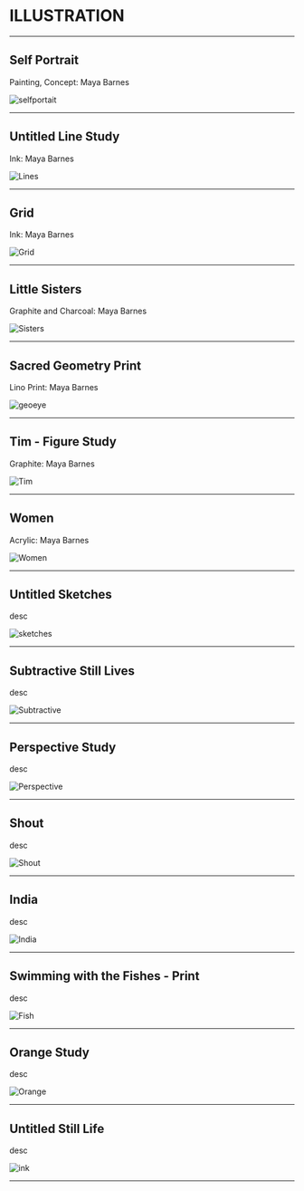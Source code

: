 # ILLUSTRATION

---

## Self Portrait

Painting, Concept: Maya Barnes

![selfportait](https://mayacbarnes.github.io/assets/images/self.jpeg)

---

## Untitled Line Study

Ink: Maya Barnes

![Lines](https://mayacbarnes.github.io/assets/images/swirlies.jpg)

---

## Grid

Ink: Maya Barnes

![Grid](https://mayacbarnes.github.io/assets/images/Grid.jpg)

---

## Little Sisters

Graphite and Charcoal: Maya Barnes

![Sisters](https://mayacbarnes.github.io/assets/images/india.jpg)

---

## Sacred Geometry Print

Lino Print: Maya Barnes

![geoeye](https://mayacbarnes.github.io/assets/images/geoeye.jpg)

---

## Tim - Figure Study

Graphite: Maya Barnes

![Tim](https://mayacbarnes.github.io/assets/images/Tim.jpg)

---

## Women

Acrylic: Maya Barnes

![Women](https://mayacbarnes.github.io/assets/images/women.jpg)

---

## Untitled Sketches

desc

![sketches](https://mayacbarnes.github.io/assets/images/surfacesketches.jpg)

---

## Subtractive Still Lives

desc

![Subtractive](https://mayacbarnes.github.io/assets/images/subtractivedrawings.jpg)

---

## Perspective Study

desc

![Perspective](https://mayacbarnes.github.io/assets/images/perspective.jpg)

---

## Shout

desc

![Shout](https://mayacbarnes.github.io/assets/images/shout.jpg)

---

## India

desc

![India](https://mayacbarnes.github.io/assets/images/indiaeye.jpg)

---

## Swimming with the Fishes - Print

desc

![Fish](https://mayacbarnes.github.io/assets/images/fishprint.jpg)

---

## Orange Study

desc

![Orange](https://mayacbarnes.github.io/assets/images/orange.jpg)

---

## Untitled Still Life

desc

![ink](https://mayacbarnes.github.io/assets/images/inkstilllife.jpg)

---
